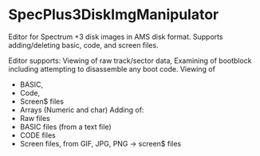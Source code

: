 # SpecPlus3DiskImgManipulator
Editor for Spectrum +3 disk images in AMS disk format.
Supports adding/deleting basic, code, and screen files. 

Editor supports:
Viewing of raw track/sector data,
Examining of bootblock including attempting to disassemble any boot code. 
Viewing of 
  * BASIC, 
  * Code, 
  * Screen$ files
  * Arrays (Numeric and char)
Adding of: 
  * Raw files
  * BASIC files (from a text file)
  * CODE files
  * Screen files, from GIF, JPG, PNG -> screen$ files
